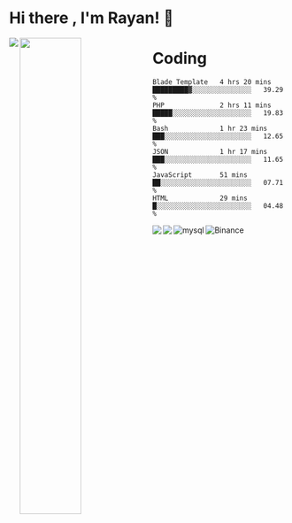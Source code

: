 # Hi there , I'm Rayan! 👋

<img align="left" src="https://github-readme-stats.vercel.app/api?username=o0t&show_icons=true&theme=radical"/>
<img  align="left" width="47%" src="https://github-readme-stats.vercel.app/api/top-langs/?username=o0t&&layout=compact"/>


# Coding

<!--START_SECTION:waka-->

```text
Blade Template   4 hrs 20 mins   █████████▓░░░░░░░░░░░░░░░   39.29 %
PHP              2 hrs 11 mins   █████░░░░░░░░░░░░░░░░░░░░   19.83 %
Bash             1 hr 23 mins    ███░░░░░░░░░░░░░░░░░░░░░░   12.65 %
JSON             1 hr 17 mins    ███░░░░░░░░░░░░░░░░░░░░░░   11.65 %
JavaScript       51 mins         ██░░░░░░░░░░░░░░░░░░░░░░░   07.71 %
HTML             29 mins         █░░░░░░░░░░░░░░░░░░░░░░░░   04.48 %
```

<!--END_SECTION:waka-->


<img  align="left"  src="https://img.shields.io/badge/Linux-FCC624?style=for-the-badge&logo=linux&logoColor=black"/>
<img  align="left"  src="https://img.shields.io/badge/mac%20os-000000?style=for-the-badge&logo=macos&logoColor=F0F0F0"/>


<img  align="left"  alt="mysql" src="https://img.shields.io/badge/linkedin-%230077B5.svg?style=for-the-badge&logo=linkedin&logoColor=white"/>
<img align="left" alt="Binance" src="https://img.shields.io/badge/Binance-FCD535?style=for-the-badge&logo=binance&logoColor=white"/>
